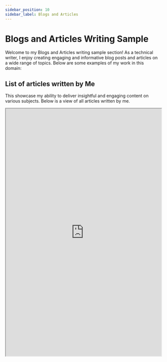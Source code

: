 ```yaml
---
sidebar_position: 10
sidebar_label: Blogs and Articles
---
```


# Blogs and Articles Writing Sample

Welcome to my Blogs and Articles writing sample section! As a technical writer, I enjoy creating engaging and informative blog posts and articles on a wide range of topics. Below are some examples of my work in this domain:

## List of articles written by Me

This showcase my ability to deliver insightful and engaging content on various subjects. Below is a view of all articles written by me.
 
<iframe width="100%" height="800" src="https://docs.google.com/spreadsheets/d/e/2PACX-1vSsLD0sxbbF10tnQdE0458OaW8bGE6QdopYTGI8HGSzbsryIEkpy78-bg2jHwLAKTc2cpuPzRRouolE/pubhtml?gid=0&single=true"/>

[View on Gsheets](https://docs.google.com/spreadsheets/d/1bgPWg-X8ON2ugT5Eg2DR4boXtrEIvMxsSNq3uuaJb1U/edit?usp=sharing)

### Article 1: How to Evaluate and Load a PyTorch Model with Giskard

**Description:** This article takes you through the process of uploading a PyTorch model to Giskard, a tool designed to identify potential errors and biases. It addresses the challenges of training and testing PyTorch models and demonstrates how Giskard can help ensure model quality.

**Platform:** [Giskard](https://www.giskard.ai/) You can **[Read Article Here](https://www.giskard.ai/knowledge/how-to-evaluate-and-load-a-pytorch-model-with-giskard)**

<iframe width="100%" height="800" src="/img/pdf/giskard-blog.pdf"/>

### Article 2: PipeDrive data Backup Explained

**Description:** In this article Explored the process of integrating Mailchimp with various applications and databases, enabling users to harness the power of data synchronization for enhanced marketing and outreach.

**Platform:** [Coupler.io](https://www.coupler.io/)

<iframe width="100%" height="800" src="/img/pdf/coupler-pipedrive.pdf"/>


[Read Full Article](https://blog.coupler.io/mailchimp-database-integration/)
